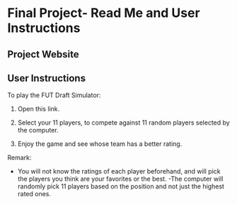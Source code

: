 # Final Project- Read Me and User Instructions

## Project Website


## User Instructions
To play the FUT Draft Simulator:

  1. Open this link.
 
  2. Select your 11 players, to compete against 11 random players selected by the computer.
  
  3. Enjoy the game and see whose team has a better rating.
  

  
  Remark:
  - You will not know the ratings of each player beforehand, and will pick the players you think are your favorites or the best.
  -The computer will randomly pick 11 players based on the position and not just the highest rated ones.



